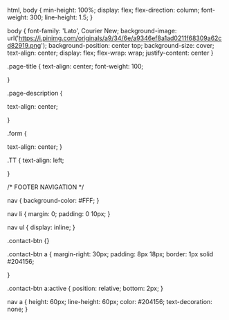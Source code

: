 html,
body {
  min-height: 100%;
  display: flex;
  flex-direction: column;
  font-weight: 300;
  line-height: 1.5;
}

body {
  font-family: 'Lato', Courier New;
  background-image: url('https://i.pinimg.com/originals/a9/34/6e/a9346ef8a1ad0211f68309a62cd82919.png');
  background-position: center top;
  background-size: cover;
  text-align: center;
  display: flex;
  flex-wrap: wrap;
  justify-content: center
}

.page-title {
  text-align: center;
  font-weight: 100;


}

.page-description {

  text-align: center;

}

.form {

  text-align: center;
}

.TT {
  text-align: left;


}

/* FOOTER NAVIGATION */

nav {
  background-color: #FFF;
}

nav li {
  margin: 0;
  padding: 0 10px;
}

nav ul {
  display: inline;
}

.contact-btn {}

.contact-btn a {
  margin-right: 30px;
  padding: 8px 18px;
  border: 1px solid #204156;

}

.contact-btn a:active {
  position: relative;
  bottom: 2px;
}

nav a {
  height: 60px;
  line-height: 60px;
  color: #204156;
  text-decoration: none;
}
